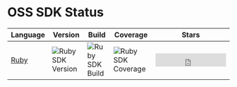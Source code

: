 # OSS SDK Status

Language | Version | Build | Coverage | Stars
---      | ---     | ---   | ---      | ---
[Ruby][ruby-repo] | ![Ruby SDK Version][ruby-version] | ![Ruby SDK Build][ruby-build] | ![Ruby SDK Coverage][ruby-coverage] | <iframe src="https://ghbtns.com/github-btn.html?user=aliyun&repo=aliyun-oss-ruby-sdk&type=star&count=true&size=large" frameborder="0" scrolling="0" width="160px" height="30px"></iframe>

[ruby-repo]: https://github.com/aliyun/aliyun-oss-ruby-sdk
[ruby-version]: https://badge.fury.io/rb/aliyun-sdk.svg
[ruby-build]: https://travis-ci.org/aliyun/aliyun-oss-ruby-sdk.svg
[ruby-coverage]: https://coveralls.io/repos/aliyun/aliyun-oss-ruby-sdk/badge.svg?branch=master&service=github
